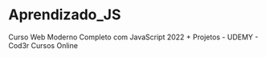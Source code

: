 # Aprendizado_JS
Curso Web Moderno Completo com JavaScript 2022 + Projetos - UDEMY - Cod3r Cursos Online
